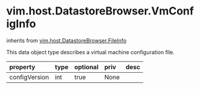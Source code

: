 vim.host.DatastoreBrowser.VmConfigInfo
======================================
inherits from [vim.host.DatastoreBrowser.FileInfo](docs/vim.host.DatastoreBrowser.FileInfo.md)


This data object type describes a virtual machine configuration file.

| property | type | optional | priv | desc |
|:---------|:-----|:---------|:-----|:-----|
| configVersion | int | true | None |  |



